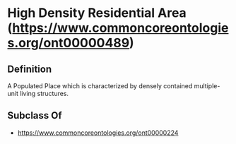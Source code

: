 # High Density Residential Area (https://www.commoncoreontologies.org/ont00000489)

## Definition
A Populated Place which is characterized by densely contained multiple-unit living structures.

## Subclass Of
- https://www.commoncoreontologies.org/ont00000224

